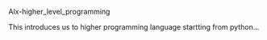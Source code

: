 Alx-higher_level_programming

This introduces us to higher programming language startting from python...
